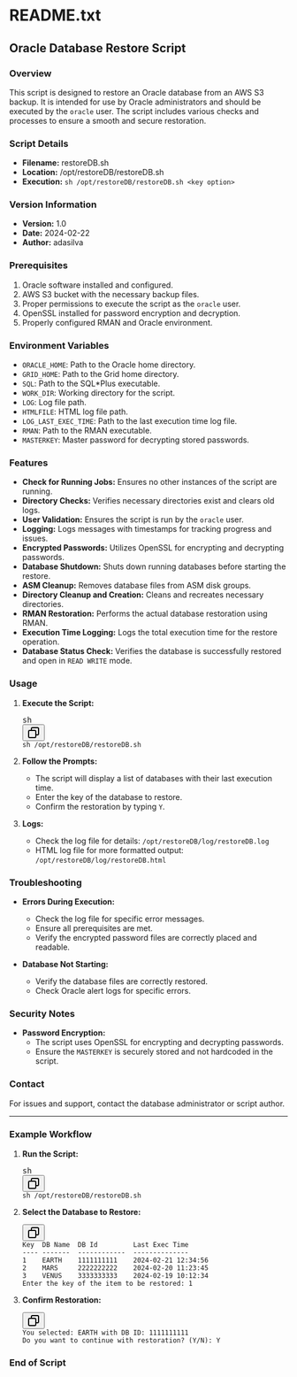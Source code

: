 <div class="markdown prose w-full break-words dark:prose-invert light"><h1>README.txt</h1><h2>Oracle Database Restore Script</h2><h3>Overview</h3><p>This script is designed to restore an Oracle database from an AWS S3 backup. It is intended for use by Oracle administrators and should be executed by the <code>oracle</code> user. The script includes various checks and processes to ensure a smooth and secure restoration.</p><h3>Script Details</h3><ul><li><strong>Filename:</strong> restoreDB.sh</li><li><strong>Location:</strong> /opt/restoreDB/restoreDB.sh</li><li><strong>Execution:</strong> <code>sh /opt/restoreDB/restoreDB.sh &lt;key option&gt;</code></li></ul><h3>Version Information</h3><ul><li><strong>Version:</strong> 1.0</li><li><strong>Date:</strong> 2024-02-22</li><li><strong>Author:</strong> adasilva</li></ul><h3>Prerequisites</h3><ol><li>Oracle software installed and configured.</li><li>AWS S3 bucket with the necessary backup files.</li><li>Proper permissions to execute the script as the <code>oracle</code> user.</li><li>OpenSSL installed for password encryption and decryption.</li><li>Properly configured RMAN and Oracle environment.</li></ol><h3>Environment Variables</h3><ul><li><code>ORACLE_HOME</code>: Path to the Oracle home directory.</li><li><code>GRID_HOME</code>: Path to the Grid home directory.</li><li><code>SQL</code>: Path to the SQL*Plus executable.</li><li><code>WORK_DIR</code>: Working directory for the script.</li><li><code>LOG</code>: Log file path.</li><li><code>HTMLFILE</code>: HTML log file path.</li><li><code>LOG_LAST_EXEC_TIME</code>: Path to the last execution time log file.</li><li><code>RMAN</code>: Path to the RMAN executable.</li><li><code>MASTERKEY</code>: Master password for decrypting stored passwords.</li></ul><h3>Features</h3><ul><li><strong>Check for Running Jobs:</strong> Ensures no other instances of the script are running.</li><li><strong>Directory Checks:</strong> Verifies necessary directories exist and clears old logs.</li><li><strong>User Validation:</strong> Ensures the script is run by the <code>oracle</code> user.</li><li><strong>Logging:</strong> Logs messages with timestamps for tracking progress and issues.</li><li><strong>Encrypted Passwords:</strong> Utilizes OpenSSL for encrypting and decrypting passwords.</li><li><strong>Database Shutdown:</strong> Shuts down running databases before starting the restore.</li><li><strong>ASM Cleanup:</strong> Removes database files from ASM disk groups.</li><li><strong>Directory Cleanup and Creation:</strong> Cleans and recreates necessary directories.</li><li><strong>RMAN Restoration:</strong> Performs the actual database restoration using RMAN.</li><li><strong>Execution Time Logging:</strong> Logs the total execution time for the restore operation.</li><li><strong>Database Status Check:</strong> Verifies the database is successfully restored and open in <code>READ WRITE</code> mode.</li></ul><h3>Usage</h3><ol><li><p><strong>Execute the Script:</strong></p><pre><div class="dark bg-gray-950 rounded-md border-[0.5px] border-token-border-medium"><div class="flex items-center relative text-token-text-secondary bg-token-main-surface-secondary px-4 py-2 text-xs font-sans justify-between rounded-t-md"><span>sh</span><div class="flex items-center"><span class="" data-state="closed"><button class="flex gap-1 items-center"><svg xmlns="http://www.w3.org/2000/svg" width="24" height="24" fill="none" viewBox="0 0 24 24" class="icon-sm"><path fill="currentColor" fill-rule="evenodd" d="M7 5a3 3 0 0 1 3-3h9a3 3 0 0 1 3 3v9a3 3 0 0 1-3 3h-2v2a3 3 0 0 1-3 3H5a3 3 0 0 1-3-3v-9a3 3 0 0 1 3-3h2zm2 2h5a3 3 0 0 1 3 3v5h2a1 1 0 0 0 1-1V5a1 1 0 0 0-1-1h-9a1 1 0 0 0-1 1zM5 9a1 1 0 0 0-1 1v9a1 1 0 0 0 1 1h9a1 1 0 0 0 1-1v-9a1 1 0 0 0-1-1z" clip-rule="evenodd"></path></svg></button></span></div></div><div class="overflow-y-auto p-4" dir="ltr"><code class="!whitespace-pre hljs language-sh">sh /opt/restoreDB/restoreDB.sh
</code></div></div></pre></li><li><p><strong>Follow the Prompts:</strong></p><ul><li>The script will display a list of databases with their last execution time.</li><li>Enter the key of the database to restore.</li><li>Confirm the restoration by typing <code>Y</code>.</li></ul></li><li><p><strong>Logs:</strong></p><ul><li>Check the log file for details: <code>/opt/restoreDB/log/restoreDB.log</code></li><li>HTML log file for more formatted output: <code>/opt/restoreDB/log/restoreDB.html</code></li></ul></li></ol><h3>Troubleshooting</h3><ul><li><p><strong>Errors During Execution:</strong></p><ul><li>Check the log file for specific error messages.</li><li>Ensure all prerequisites are met.</li><li>Verify the encrypted password files are correctly placed and readable.</li></ul></li><li><p><strong>Database Not Starting:</strong></p><ul><li>Verify the database files are correctly restored.</li><li>Check Oracle alert logs for specific errors.</li></ul></li></ul><h3>Security Notes</h3><ul><li><strong>Password Encryption:</strong><ul><li>The script uses OpenSSL for encrypting and decrypting passwords.</li><li>Ensure the <code>MASTERKEY</code> is securely stored and not hardcoded in the script.</li></ul></li></ul><h3>Contact</h3><p>For issues and support, contact the database administrator or script author.</p><hr><h3>Example Workflow</h3><ol><li><strong>Run the Script:</strong><pre><div class="dark bg-gray-950 rounded-md border-[0.5px] border-token-border-medium"><div class="flex items-center relative text-token-text-secondary bg-token-main-surface-secondary px-4 py-2 text-xs font-sans justify-between rounded-t-md"><span>sh</span><div class="flex items-center"><span class="" data-state="closed"><button class="flex gap-1 items-center"><svg xmlns="http://www.w3.org/2000/svg" width="24" height="24" fill="none" viewBox="0 0 24 24" class="icon-sm"><path fill="currentColor" fill-rule="evenodd" d="M7 5a3 3 0 0 1 3-3h9a3 3 0 0 1 3 3v9a3 3 0 0 1-3 3h-2v2a3 3 0 0 1-3 3H5a3 3 0 0 1-3-3v-9a3 3 0 0 1 3-3h2zm2 2h5a3 3 0 0 1 3 3v5h2a1 1 0 0 0 1-1V5a1 1 0 0 0-1-1h-9a1 1 0 0 0-1 1zM5 9a1 1 0 0 0-1 1v9a1 1 0 0 0 1 1h9a1 1 0 0 0 1-1v-9a1 1 0 0 0-1-1z" clip-rule="evenodd"></path></svg></button></span></div></div><div class="overflow-y-auto p-4" dir="ltr"><code class="!whitespace-pre hljs language-sh">sh /opt/restoreDB/restoreDB.sh
</code></div></div></pre></li><li><strong>Select the Database to Restore:</strong><pre><div class="dark bg-gray-950 rounded-md border-[0.5px] border-token-border-medium"><div class="flex items-center relative text-token-text-secondary bg-token-main-surface-secondary px-4 py-2 text-xs font-sans justify-between rounded-t-md"><span></span><div class="flex items-center"><span class="" data-state="closed"><button class="flex gap-1 items-center"><svg xmlns="http://www.w3.org/2000/svg" width="24" height="24" fill="none" viewBox="0 0 24 24" class="icon-sm"><path fill="currentColor" fill-rule="evenodd" d="M7 5a3 3 0 0 1 3-3h9a3 3 0 0 1 3 3v9a3 3 0 0 1-3 3h-2v2a3 3 0 0 1-3 3H5a3 3 0 0 1-3-3v-9a3 3 0 0 1 3-3h2zm2 2h5a3 3 0 0 1 3 3v5h2a1 1 0 0 0 1-1V5a1 1 0 0 0-1-1h-9a1 1 0 0 0-1 1zM5 9a1 1 0 0 0-1 1v9a1 1 0 0 0 1 1h9a1 1 0 0 0 1-1v-9a1 1 0 0 0-1-1z" clip-rule="evenodd"></path></svg></button></span></div></div><div class="overflow-y-auto p-4" dir="ltr"><code class="!whitespace-pre hljs language-sql">Key  DB Name  DB Id         <span class="hljs-keyword">Last</span> <span class="hljs-keyword">Exec</span> <span class="hljs-type">Time</span>
<span class="hljs-comment">---- -------  ------------  --------------</span>
<span class="hljs-number">1</span>    EARTH    <span class="hljs-number">1111111111</span>    <span class="hljs-number">2024</span><span class="hljs-number">-02</span><span class="hljs-number">-21</span> <span class="hljs-number">12</span>:<span class="hljs-number">34</span>:<span class="hljs-number">56</span>
<span class="hljs-number">2</span>    MARS     <span class="hljs-number">2222222222</span>    <span class="hljs-number">2024</span><span class="hljs-number">-02</span><span class="hljs-number">-20</span> <span class="hljs-number">11</span>:<span class="hljs-number">23</span>:<span class="hljs-number">45</span>
<span class="hljs-number">3</span>    VENUS    <span class="hljs-number">3333333333</span>    <span class="hljs-number">2024</span><span class="hljs-number">-02</span><span class="hljs-number">-19</span> <span class="hljs-number">10</span>:<span class="hljs-number">12</span>:<span class="hljs-number">34</span>
Enter the key <span class="hljs-keyword">of</span> the item <span class="hljs-keyword">to</span> be restored: <span class="hljs-number">1</span>
</code></div></div></pre></li><li><strong>Confirm Restoration:</strong><pre><div class="dark bg-gray-950 rounded-md border-[0.5px] border-token-border-medium"><div class="flex items-center relative text-token-text-secondary bg-token-main-surface-secondary px-4 py-2 text-xs font-sans justify-between rounded-t-md"><span></span><div class="flex items-center"><span class="" data-state="closed"><button class="flex gap-1 items-center"><svg xmlns="http://www.w3.org/2000/svg" width="24" height="24" fill="none" viewBox="0 0 24 24" class="icon-sm"><path fill="currentColor" fill-rule="evenodd" d="M7 5a3 3 0 0 1 3-3h9a3 3 0 0 1 3 3v9a3 3 0 0 1-3 3h-2v2a3 3 0 0 1-3 3H5a3 3 0 0 1-3-3v-9a3 3 0 0 1 3-3h2zm2 2h5a3 3 0 0 1 3 3v5h2a1 1 0 0 0 1-1V5a1 1 0 0 0-1-1h-9a1 1 0 0 0-1 1zM5 9a1 1 0 0 0-1 1v9a1 1 0 0 0 1 1h9a1 1 0 0 0 1-1v-9a1 1 0 0 0-1-1z" clip-rule="evenodd"></path></svg></button></span></div></div><div class="overflow-y-auto p-4" dir="ltr"><code class="!whitespace-pre hljs language-vbnet">You selected: EARTH <span class="hljs-keyword">with</span> DB ID: <span class="hljs-number">1111111111</span>
<span class="hljs-keyword">Do</span> you want <span class="hljs-keyword">to</span> <span class="hljs-keyword">continue</span> <span class="hljs-keyword">with</span> restoration? (Y/N): Y
</code></div></div></pre></li></ol><h3>End of Script</h3></div>
